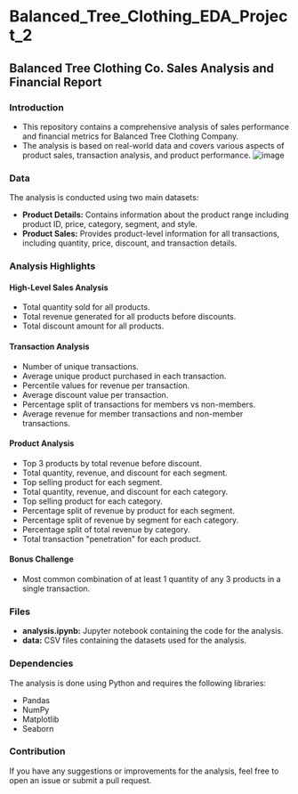# Balanced_Tree_Clothing_EDA_Project_2

## Balanced Tree Clothing Co. Sales Analysis and Financial Report

### Introduction
* This repository contains a comprehensive analysis of sales performance and financial metrics for Balanced Tree Clothing Company.
*  The analysis is based on real-world data and covers various aspects of product sales, transaction analysis, and product performance.
  ![image](https://github.com/ayeshasidhikha188/Balanced_Tree_Clothing_EDA_Project_2/assets/147414813/51480950-012c-4762-b2c2-f483ac53e46c)


### Data
The analysis is conducted using two main datasets:
* **Product Details:** Contains information about the product range including product ID, price, category, segment, and style.
* **Product Sales:** Provides product-level information for all transactions, including quantity, price, discount, and transaction details.

### Analysis Highlights

#### High-Level Sales Analysis
* Total quantity sold for all products.
* Total revenue generated for all products before discounts.
* Total discount amount for all products.
  
#### Transaction Analysis
* Number of unique transactions.
* Average unique product purchased in each transaction.
* Percentile values for revenue per transaction.
* Average discount value per transaction.
* Percentage split of transactions for members vs non-members.
* Average revenue for member transactions and non-member transactions.
  
#### Product Analysis
* Top 3 products by total revenue before discount.
* Total quantity, revenue, and discount for each segment.
* Top selling product for each segment.
* Total quantity, revenue, and discount for each category.
* Top selling product for each category.
* Percentage split of revenue by product for each segment.
* Percentage split of revenue by segment for each category.
* Percentage split of total revenue by category.
* Total transaction "penetration" for each product.

#### Bonus Challenge
* Most common combination of at least 1 quantity of any 3 products in a single transaction.

### Files
* **analysis.ipynb:** Jupyter notebook containing the code for the analysis.
* **data:** CSV files  containing the datasets used for the analysis.

### Dependencies
The analysis is done using Python and requires the following libraries:
* Pandas
* NumPy
* Matplotlib
* Seaborn

### Contribution
If you have any suggestions or improvements for the analysis, feel free to open an issue or submit a pull request.
